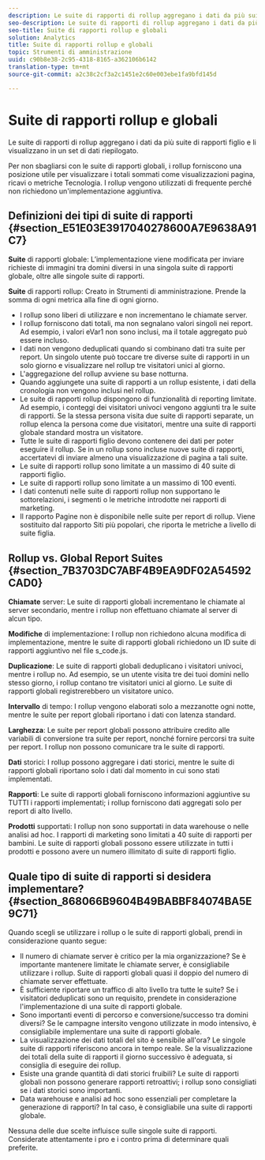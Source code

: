 ```yaml
---
description: Le suite di rapporti di rollup aggregano i dati da più suite di rapporti figlio e li visualizzano in un set di dati riepilogato.
seo-description: Le suite di rapporti di rollup aggregano i dati da più suite di rapporti figlio e li visualizzano in un set di dati riepilogato.
seo-title: Suite di rapporti rollup e globali
solution: Analytics
title: Suite di rapporti rollup e globali
topic: Strumenti di amministrazione
uuid: c90b8e38-2c95-4318-8165-a362106b6142
translation-type: tm+mt
source-git-commit: a2c38c2cf3a2c1451e2c60e003ebe1fa9bfd145d

---
```



# Suite di rapporti rollup e globali

Le suite di rapporti di rollup aggregano i dati da più suite di rapporti figlio e li visualizzano in un set di dati riepilogato.

Per non sbagliarsi con le suite di rapporti globali, i rollup forniscono una posizione utile per visualizzare i totali sommati come visualizzazioni pagina, ricavi o metriche Tecnologia. I rollup vengono utilizzati di frequente perché non richiedono un'implementazione aggiuntiva.

## Definizioni dei tipi di suite di rapporti {#section_E51E03E3917040278600A7E9638A91C7}

**Suite** di rapporti globale: L’implementazione viene modificata per inviare richieste di immagini tra domini diversi in una singola suite di rapporti globale, oltre alle singole suite di rapporti.

**Suite** di rapporti rollup: Creato in Strumenti di amministrazione. Prende la somma di ogni metrica alla fine di ogni giorno.

* I rollup sono liberi di utilizzare e non incrementano le chiamate server.
* I rollup forniscono dati totali, ma non segnalano valori singoli nei report. Ad esempio, i valori eVar1 non sono inclusi, ma il totale aggregato può essere incluso.
* I dati non vengono deduplicati quando si combinano dati tra suite per report. Un singolo utente può toccare tre diverse suite di rapporti in un solo giorno e visualizzare nel rollup tre visitatori unici al giorno.
* L'aggregazione del rollup avviene su base notturna.
* Quando aggiungete una suite di rapporti a un rollup esistente, i dati della cronologia non vengono inclusi nel rollup.
* Le suite di rapporti rollup dispongono di funzionalità di reporting limitate. Ad esempio, i conteggi dei visitatori univoci vengono aggiunti tra le suite di rapporti. Se la stessa persona visita due suite di rapporti separate, un rollup elenca la persona come due visitatori, mentre una suite di rapporti globale standard mostra un visitatore.
* Tutte le suite di rapporti figlio devono contenere dei dati per poter eseguire il rollup. Se in un rollup sono incluse nuove suite di rapporti, accertatevi di inviare almeno una visualizzazione di pagina a tali suite.
* Le suite di rapporti rollup sono limitate a un massimo di 40 suite di rapporti figlio.
* Le suite di rapporti rollup sono limitate a un massimo di 100 eventi.
* I dati contenuti nelle suite di rapporti rollup non supportano le sottorelazioni, i segmenti o le metriche introdotte nei rapporti di marketing.
* Il rapporto Pagine non è disponibile nelle suite per report di rollup. Viene sostituito dal rapporto Siti più popolari, che riporta le metriche a livello di suite figlia.

## Rollup vs. Global Report Suites {#section_7B3703DC7ABF4B9EA9DF02A54592CAD0}

**Chiamate** server: Le suite di rapporti globali incrementano le chiamate al server secondario, mentre i rollup non effettuano chiamate al server di alcun tipo.

**Modifiche** di implementazione: I rollup non richiedono alcuna modifica di implementazione, mentre le suite di rapporti globali richiedono un ID suite di rapporti aggiuntivo nel file s_code.js.

**Duplicazione**: Le suite di rapporti globali deduplicano i visitatori univoci, mentre i rollup no. Ad esempio, se un utente visita tre dei tuoi domini nello stesso giorno, i rollup contano tre visitatori unici al giorno. Le suite di rapporti globali registrerebbero un visitatore unico.

**Intervallo** di tempo: I rollup vengono elaborati solo a mezzanotte ogni notte, mentre le suite per report globali riportano i dati con latenza standard.

**Larghezza**: Le suite per report globali possono attribuire credito alle variabili di conversione tra suite per report, nonché fornire percorsi tra suite per report. I rollup non possono comunicare tra le suite di rapporti.

**Dati** storici: I rollup possono aggregare i dati storici, mentre le suite di rapporti globali riportano solo i dati dal momento in cui sono stati implementati.

**Rapporti**: Le suite di rapporti globali forniscono informazioni aggiuntive su TUTTI i rapporti implementati; i rollup forniscono dati aggregati solo per report di alto livello.

**Prodotti** supportati: I rollup non sono supportati in data warehouse o nelle analisi ad hoc. I rapporti di marketing sono limitati a 40 suite di rapporti per bambini. Le suite di rapporti globali possono essere utilizzate in tutti i prodotti e possono avere un numero illimitato di suite di rapporti figlio.

## Quale tipo di suite di rapporti si desidera implementare? {#section_868066B9604B49BABBF84074BA5E9C71}

Quando scegli se utilizzare i rollup o le suite di rapporti globali, prendi in considerazione quanto segue:

* Il numero di chiamate server è critico per la mia organizzazione? Se è importante mantenere limitate le chiamate server, è consigliabile utilizzare i rollup. Suite di rapporti globali quasi il doppio del numero di chiamate server effettuate.
* È sufficiente riportare un traffico di alto livello tra tutte le suite? Se i visitatori deduplicati sono un requisito, prendete in considerazione l'implementazione di una suite di rapporti globale.
* Sono importanti eventi di percorso e conversione/successo tra domini diversi? Se le campagne intersito vengono utilizzate in modo intensivo, è consigliabile implementare una suite di rapporti globale.
* La visualizzazione dei dati totali del sito è sensibile all'ora? Le singole suite di rapporti riferiscono ancora in tempo reale. Se la visualizzazione dei totali della suite di rapporti il giorno successivo è adeguata, si consiglia di eseguire dei rollup.
* Esiste una grande quantità di dati storici fruibili? Le suite di rapporti globali non possono generare rapporti retroattivi; i rollup sono consigliati se i dati storici sono importanti.
* Data warehouse e analisi ad hoc sono essenziali per completare la generazione di rapporti? In tal caso, è consigliabile una suite di rapporti globale.

Nessuna delle due scelte influisce sulle singole suite di rapporti. Considerate attentamente i pro e i contro prima di determinare quali preferite.
